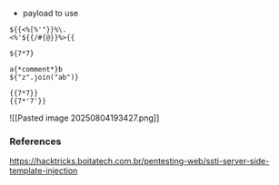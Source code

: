 
- payload to use 
```
${{<%[%'"}}%\.
<%'${{/#{@}}%>{{
```

```
${7*7}

a{*comment*}b
${"z".join("ab")}

{{7*7}}
{{7*'7'}}
```

![[Pasted image 20250804193427.png]]


### References

https://hacktricks.boitatech.com.br/pentesting-web/ssti-server-side-template-injection

